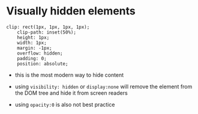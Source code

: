# Visually hidden elements

```
clip: rect(1px, 1px, 1px, 1px);
	clip-path: inset(50%);
	height: 1px;
	width: 1px;
	margin: -1px;
	overflow: hidden;
	padding: 0;
	position: absolute;
```

-   this is the most modern way to hide content

-   using `visibility: hidden` or `display:none` will remove the element from the DOM tree and hide it from screen readers
-   using `opacity:0` is also not best practice
